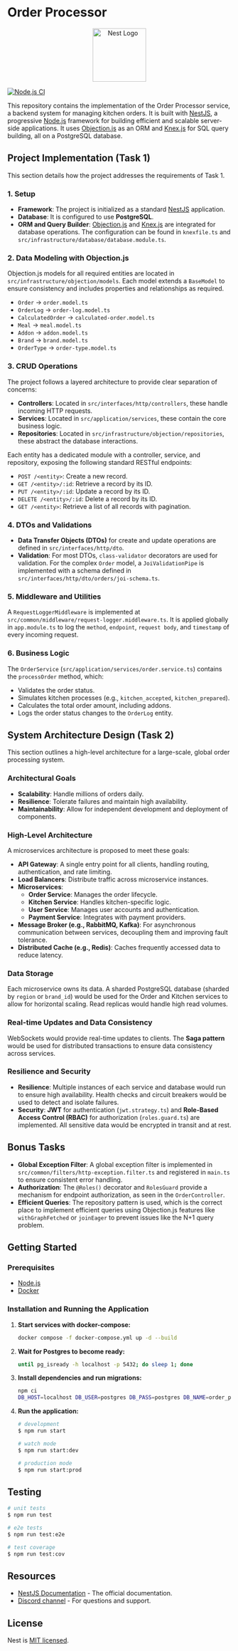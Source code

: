 # Order Processor

<p align="center">
  <a href="http://nestjs.com/" target="blank"><img src="https://nestjs.com/img/logo-small.svg" width="120" alt="Nest Logo" /></a>
</p>

[![Node.js CI](https://github.com/okezieobi/order-processor/actions/workflows/node.js.yml/badge.svg)](https://github.com/okezieobi/order-processor/actions/workflows/node.js.yml)

This repository contains the implementation of the Order Processor service, a backend system for managing kitchen orders. It is built with [NestJS](https://github.com/nestjs/nest), a progressive [Node.js](http://nodejs.org) framework for building efficient and scalable server-side applications. It uses [Objection.js](https://vincit.github.io/objection.js/) as an ORM and [Knex.js](https://knexjs.org/) for SQL query building, all on a PostgreSQL database.

## Project Implementation (Task 1)

This section details how the project addresses the requirements of Task 1.

### 1. Setup

- **Framework**: The project is initialized as a standard [NestJS](https://nestjs.com/) application.
- **Database**: It is configured to use **PostgreSQL**.
- **ORM and Query Builder**: [Objection.js](https://vincit.github.io/objection.js/) and [Knex.js](https://knexjs.org/) are integrated for database operations. The configuration can be found in `knexfile.ts` and `src/infrastructure/database/database.module.ts`.

### 2. Data Modeling with Objection.js

Objection.js models for all required entities are located in `src/infrastructure/objection/models`. Each model extends a `BaseModel` to ensure consistency and includes properties and relationships as required.

- `Order` -> `order.model.ts`
- `OrderLog` -> `order-log.model.ts`
- `CalculatedOrder` -> `calculated-order.model.ts`
- `Meal` -> `meal.model.ts`
- `Addon` -> `addon.model.ts`
- `Brand` -> `brand.model.ts`
- `OrderType` -> `order-type.model.ts`

### 3. CRUD Operations

The project follows a layered architecture to provide clear separation of concerns:

- **Controllers**: Located in `src/interfaces/http/controllers`, these handle incoming HTTP requests.
- **Services**: Located in `src/application/services`, these contain the core business logic.
- **Repositories**: Located in `src/infrastructure/objection/repositories`, these abstract the database interactions.

Each entity has a dedicated module with a controller, service, and repository, exposing the following standard RESTful endpoints:

- `POST /<entity>`: Create a new record.
- `GET /<entity>/:id`: Retrieve a record by its ID.
- `PUT /<entity>/:id`: Update a record by its ID.
- `DELETE /<entity>/:id`: Delete a record by its ID.
- `GET /<entity>`: Retrieve a list of all records with pagination.

### 4. DTOs and Validations

- **Data Transfer Objects (DTOs)** for create and update operations are defined in `src/interfaces/http/dto`.
- **Validation**: For most DTOs, `class-validator` decorators are used for validation. For the complex `Order` model, a `JoiValidationPipe` is implemented with a schema defined in `src/interfaces/http/dto/orders/joi-schema.ts`.

### 5. Middleware and Utilities

A `RequestLoggerMiddleware` is implemented at `src/common/middleware/request-logger.middleware.ts`. It is applied globally in `app.module.ts` to log the `method`, `endpoint`, `request body`, and `timestamp` of every incoming request.

### 6. Business Logic

The `OrderService` (`src/application/services/order.service.ts`) contains the `processOrder` method, which:

- Validates the order status.
- Simulates kitchen processes (e.g., `kitchen_accepted`, `kitchen_prepared`).
- Calculates the total order amount, including addons.
- Logs the order status changes to the `OrderLog` entity.

## System Architecture Design (Task 2)

This section outlines a high-level architecture for a large-scale, global order processing system.

### Architectural Goals

- **Scalability**: Handle millions of orders daily.
- **Resilience**: Tolerate failures and maintain high availability.
- **Maintainability**: Allow for independent development and deployment of components.

### High-Level Architecture

A microservices architecture is proposed to meet these goals:

- **API Gateway**: A single entry point for all clients, handling routing, authentication, and rate limiting.
- **Load Balancers**: Distribute traffic across microservice instances.
- **Microservices**:
  - **Order Service**: Manages the order lifecycle.
  - **Kitchen Service**: Handles kitchen-specific logic.
  - **User Service**: Manages user accounts and authentication.
  - **Payment Service**: Integrates with payment providers.
- **Message Broker (e.g., RabbitMQ, Kafka)**: For asynchronous communication between services, decoupling them and improving fault tolerance.
- **Distributed Cache (e.g., Redis)**: Caches frequently accessed data to reduce latency.

### Data Storage

Each microservice owns its data. A sharded PostgreSQL database (sharded by `region` or `brand_id`) would be used for the Order and Kitchen services to allow for horizontal scaling. Read replicas would handle high read volumes.

### Real-time Updates and Data Consistency

WebSockets would provide real-time updates to clients. The **Saga pattern** would be used for distributed transactions to ensure data consistency across services.

### Resilience and Security

- **Resilience**: Multiple instances of each service and database would run to ensure high availability. Health checks and circuit breakers would be used to detect and isolate failures.
- **Security**: **JWT** for authentication (`jwt.strategy.ts`) and **Role-Based Access Control (RBAC)** for authorization (`roles.guard.ts`) are implemented. All sensitive data would be encrypted in transit and at rest.

## Bonus Tasks

- **Global Exception Filter**: A global exception filter is implemented in `src/common/filters/http-exception.filter.ts` and registered in `main.ts` to ensure consistent error handling.
- **Authorization**: The `@Roles()` decorator and `RolesGuard` provide a mechanism for endpoint authorization, as seen in the `OrderController`.
- **Efficient Queries**: The repository pattern is used, which is the correct place to implement efficient queries using Objection.js features like `withGraphFetched` or `joinEager` to prevent issues like the N+1 query problem.

## Getting Started

### Prerequisites

- [Node.js](https://nodejs.org/en/)
- [Docker](https://www.docker.com/products/docker-desktop)

### Installation and Running the Application

1.  **Start services with docker-compose:**

    ```bash
    docker compose -f docker-compose.yml up -d --build
    ```

2.  **Wait for Postgres to become ready:**

    ```bash
    until pg_isready -h localhost -p 5432; do sleep 1; done
    ```

3.  **Install dependencies and run migrations:**

    ```bash
    npm ci
    DB_HOST=localhost DB_USER=postgres DB_PASS=postgres DB_NAME=order_processor npm run migrate
    ```

4.  **Run the application:**

    ```bash
    # development
    $ npm run start

    # watch mode
    $ npm run start:dev

    # production mode
    $ npm run start:prod
    ```

## Testing

```bash
# unit tests
$ npm run test

# e2e tests
$ npm run test:e2e

# test coverage
$ npm run test:cov
```

## Resources

- [NestJS Documentation](https://docs.nestjs.com) - The official documentation.
- [Discord channel](https://discord.gg/G7Qnnhy) - For questions and support.

## License

Nest is [MIT licensed](https://github.com/nestjs/nest/blob/master/LICENSE).